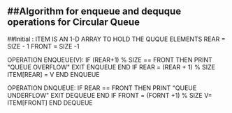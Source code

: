 ##Algorithm for enqueue and dequque operations for Circular Queue
-----------------------------------------------------------------
##Initial :
ITEM IS AN 1-D ARRAY TO HOLD THE QUQUE ELEMENTS
REAR = SIZE - 1
FRONT = SIZE -1

OPERATION ENQUEUE(V):
    IF (REAR+1) % SIZE == FRONT THEN
        PRINT "QUEUE OVERFLOW"
        EXIT ENQUEUE
    END IF
    REAR = (REAR + 1) % SIZE
    ITEM[REAR] = V
END ENQUEUE

OPERATION DNQUEUE:
    IF REAR == FRONT THEN
        PRINT "QUEUE UNDERFLOW"
        EXIT DEQUEUE
    END IF
    FRONT = (FORNT +1) % SIZE
    V= ITEM[FRONT]
END DEQUEUE

